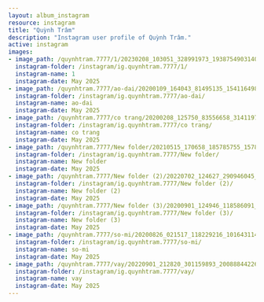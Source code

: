 ```yaml
---
layout: album_instagram
resource: instagram
title: "Quỳnh Trâm"
description: "Instagram user profile of Quỳnh Trâm."
active: instagram
images: 
- image_path: /quynhtram.7777/1/20230208_103051_328991973_1938754903140889_1638979020206482867_n.jpg
  instagram-folder: /instagram/ig.quynhtram.7777/1/
  instagram-name: 1
  instagram-date: May 2025
- image_path: /quynhtram.7777/ao-dai/20200109_164043_81495135_1541164989369043_1057492412195067302_n.jpg
  instagram-folder: /instagram/ig.quynhtram.7777/ao-dai/
  instagram-name: ao-dai
  instagram-date: May 2025
- image_path: /quynhtram.7777/co trang/20200208_125750_83556658_3141197592566840_8303950276793238686_n.jpg
  instagram-folder: /instagram/ig.quynhtram.7777/co trang/
  instagram-name: co trang
  instagram-date: May 2025
- image_path: /quynhtram.7777/New folder/20210515_170658_185785755_1578030562386992_5283629615853189472_n.jpg
  instagram-folder: /instagram/ig.quynhtram.7777/New folder/
  instagram-name: New folder
  instagram-date: May 2025
- image_path: /quynhtram.7777/New folder (2)/20220702_124627_290946045_805486160831961_2174222533257956648_n.jpg
  instagram-folder: /instagram/ig.quynhtram.7777/New folder (2)/
  instagram-name: New folder (2)
  instagram-date: May 2025
- image_path: /quynhtram.7777/New folder (3)/20200901_124946_118586091_366056061082175_2840704920009305428_n.jpg
  instagram-folder: /instagram/ig.quynhtram.7777/New folder (3)/
  instagram-name: New folder (3)
  instagram-date: May 2025
- image_path: /quynhtram.7777/so-mi/20200826_021517_118229216_1016431148776996_1320809671550817948_n.jpg
  instagram-folder: /instagram/ig.quynhtram.7777/so-mi/
  instagram-name: so-mi
  instagram-date: May 2025
- image_path: /quynhtram.7777/vay/20220901_212820_301159893_2008884422650472_5498490195871786352_n.jpg
  instagram-folder: /instagram/ig.quynhtram.7777/vay/
  instagram-name: vay
  instagram-date: May 2025
---
```

